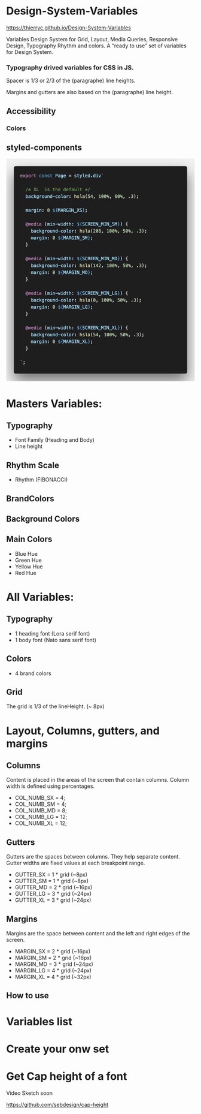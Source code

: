 # Design-System-Variables

https://thierryc.github.io/Design-System-Variables

Variables Design System for Grid, Layout, Media Queries, Responsive Design, Typography Rhythm and colors.
A “ready to use” set of variables for Design System.

### Typography drived variables for CSS in JS.

Spacer is 1/3 or 2/3 of the (paragraphe) line heights. 

Margins and gutters are also based on the (paragraphe) line height.

## Accessibility

### Colors 

## styled-components

![image](./_images/styled-components.png)

# Masters Variables:

## Typography 

* Font Family (Heading and Body)
* Line height

## Rhythm Scale

* Rhythm (FIBONACCI)

## BrandColors

## Background Colors

## Main Colors

* Blue Hue
* Green Hue
* Yellow Hue
* Red Hue

# All Variables:

## Typography

* 1 heading font (Lora serif font)
* 1 body font (Nato sans serif font)

## Colors 

* 4 brand colors

## Grid

The grid is 1/3 of the lineHeight. (~ 8px)

# Layout, Columns, gutters, and margins

## Columns

Content is placed in the areas of the screen that contain columns. 
Column width is defined using percentages.

* COL_NUMB_SX = 4;
* COL_NUMB_SM = 4;
* COL_NUMB_MD = 8;
* COL_NUMB_LG = 12;
* COL_NUMB_XL = 12;

## Gutters

Gutters are the spaces between columns. They help separate content. 
Gutter widths are fixed values at each breakpoint range.

* GUTTER_SX = 1 * grid (~8px)
* GUTTER_SM = 1 * grid (~8px)
* GUTTER_MD = 2 * grid (~16px)
* GUTTER_LG = 3 * grid (~24px)
* GUTTER_XL = 3 * grid (~24px)

## Margins

Margins are the space between content and the left and right edges of the screen.

* MARGIN_SX = 2 * grid (~16px)
* MARGIN_SM = 2 * grid (~16px)
* MARGIN_MD = 3 * grid (~24px)
* MARGIN_LG = 4 * grid (~24px)
* MARGIN_XL = 4 * grid (~32px)

## How to use


# Variables list


# Create your onw set


# Get Cap height of a font

Video Sketch soon

https://github.com/sebdesign/cap-height




